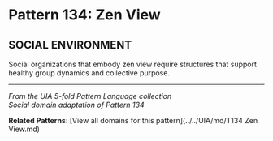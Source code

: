 # Pattern 134: Zen View

## SOCIAL ENVIRONMENT

Social organizations that embody zen view require structures that support healthy group dynamics and collective purpose.

---

*From the UIA 5-fold Pattern Language collection*  
*Social domain adaptation of Pattern 134*

**Related Patterns**: [View all domains for this pattern](../../UIA/md/T134 Zen View.md)
